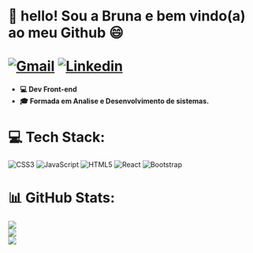 # 💫 hello! Sou a Bruna e bem vindo(a) ao meu Github 😄<br><br><a href="mailto: bruhbg55@gmail.com"><img src="https://img.shields.io/badge/Gmail-red?style=flat&logo=Gmail&logoColor=white" alt="Gmail" /></a> <a href="https://www.linkedin.com/in/gcbruna/" target="_blank"><img src="https://img.shields.io/badge/LinkedIn-blue?style=flat&logo=linkedin&labelColor=blue" alt="Linkedin" /></a> </div> <h4> <ul> <li>💻 Dev Front-end </li> <li>🎓 Formada em Analise e Desenvolvimento de sistemas.</li></h4>

# 💻 Tech Stack:
![CSS3](https://img.shields.io/badge/css3-%231572B6.svg?style=for-the-badge&logo=css3&logoColor=white) ![JavaScript](https://img.shields.io/badge/javascript-%23323330.svg?style=for-the-badge&logo=javascript&logoColor=%23F7DF1E) ![HTML5](https://img.shields.io/badge/html5-%23E34F26.svg?style=for-the-badge&logo=html5&logoColor=white) ![React](https://img.shields.io/badge/react-%2320232a.svg?style=for-the-badge&logo=react&logoColor=%2361DAFB) ![Bootstrap](https://img.shields.io/badge/bootstrap-%23563D7C.svg?style=for-the-badge&logo=bootstrap&logoColor=white)
# 📊 GitHub Stats:
![](https://github-readme-stats.vercel.app/api?username=gcbruna&theme=dark&hide_border=false&include_all_commits=false&count_private=false)<br/>
![](https://github-readme-streak-stats.herokuapp.com/?user=gcbruna&theme=dark&hide_border=false)<br/>
![](https://github-readme-stats.vercel.app/api/top-langs/?username=gcbruna&theme=dark&hide_border=false&include_all_commits=false&count_private=false&layout=compact)

